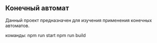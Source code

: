 ## Конечный автомат

Данный проект предназначен для изучения применения конечных автоматов.

команды:
  npm run start
  npm run build
